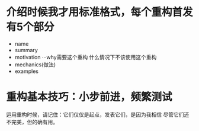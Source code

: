 # 介绍时候我才用标准格式，每个重构首发有5个部分
- name
- summary
- motivation
···why需要这个重构 什么情况下不该使用这个重构
- mechanics(做法)
- examples

# 重构基本技巧：小步前进，频繁测试
运用重构时候，请记住：它们仅仅是起点，发表它们，是因为我相信
尽管它们还不完美，但的确有用。